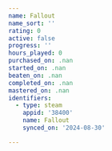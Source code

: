 ```yaml
---
name: Fallout
name_sort: ''
rating: 0
active: false
progress: ''
hours_played: 0
purchased_on: .nan
started_on: .nan
beaten_on: .nan
completed_on: .nan
mastered_on: .nan
identifiers:
  - type: steam
    appid: '38400'
    name: Fallout
    synced_on: '2024-08-30'

---
```

